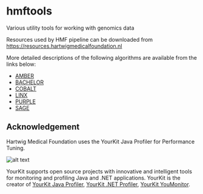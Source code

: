 # hmftools
Various utility tools for working with genomics data

Resources used by HMF pipeline can be downloaded from https://resources.hartwigmedicalfoundation.nl

More detailed descriptions of the following algorithms are available from the links below:
- [AMBER](./amber/README.md)
- [BACHELOR](./bachelor/README.md)
- [COBALT](./count-bam-lines/README.md)
- [LINX](./sv-linx/README.md)
- [PURPLE](./purity-ploidy-estimator/README.md)
- [SAGE](./sage/README.md)



## Acknowledgement

Hartwig Medical Foundation uses the YourKit Java Profiler for Performance Tuning.

![alt text](https://www.yourkit.com/images/yklogo.png)

YourKit supports open source projects with innovative and intelligent tools for monitoring and profiling Java and .NET applications.
YourKit is the creator of [YourKit Java Profiler](https://www.yourkit.com/java/profiler/), [YourKit .NET Profiler](https://www.yourkit.com/.net/profiler/), [YourKit YouMonitor](https://www.yourkit.com/youmonitor/).